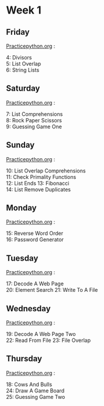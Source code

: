 Week 1
==

Friday
-

[Practicepython.org](http://www.practicepython.org/) :

  4: Divisors  
  5: List Overlap  
  6: String Lists  
  
Saturday
-
[Practicepython.org](http://www.practicepython.org/) :

  7: List Comprehensions  
  8: Rock Paper Scissors   
  9: Guessing Game One   

Sunday
-

[Practicepython.org](http://www.practicepython.org/) :

  10: List Overlap Comprehensions  
  11: Check Primality Functions   
  12: List Ends 
  13: Fibonacci  
  14: List Remove Duplicates  

Monday
-

[Practicepython.org](http://www.practicepython.org/) :

  15: Reverse Word Order   
  16: Password Generator     

Tuesday
-

[Practicepython.org](http://www.practicepython.org/) :

  17: Decode A Web Page      
  20: Element Search 
  21: Write To A File   

Wednesday
-

[Practicepython.org](http://www.practicepython.org/) :

  19: Decode A Web Page Two          
  22: Read From File 
  23: File Overlap   

Thursday
-

[Practicepython.org](http://www.practicepython.org/) :

  18: Cows And Bulls   
  24: Draw A Game Board  
  25: Guessing Game Two   

